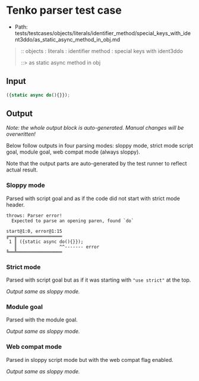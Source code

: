 # Tenko parser test case

- Path: tests/testcases/objects/literals/identifier_method/special_keys_with_ident3ddo/as_static_async_method_in_obj.md

> :: objects : literals : identifier method : special keys with ident3ddo
>
> ::> as static async method in obj

## Input

`````js
({static async do(){}});
`````

## Output

_Note: the whole output block is auto-generated. Manual changes will be overwritten!_

Below follow outputs in four parsing modes: sloppy mode, strict mode script goal, module goal, web compat mode (always sloppy).

Note that the output parts are auto-generated by the test runner to reflect actual result.

### Sloppy mode

Parsed with script goal and as if the code did not start with strict mode header.

`````
throws: Parser error!
  Expected to parse an opening paren, found `do`

start@1:0, error@1:15
╔══╦═════════════════
 1 ║ ({static async do(){}});
   ║                ^^------- error
╚══╩═════════════════

`````

### Strict mode

Parsed with script goal but as if it was starting with `"use strict"` at the top.

_Output same as sloppy mode._

### Module goal

Parsed with the module goal.

_Output same as sloppy mode._

### Web compat mode

Parsed in sloppy script mode but with the web compat flag enabled.

_Output same as sloppy mode._
